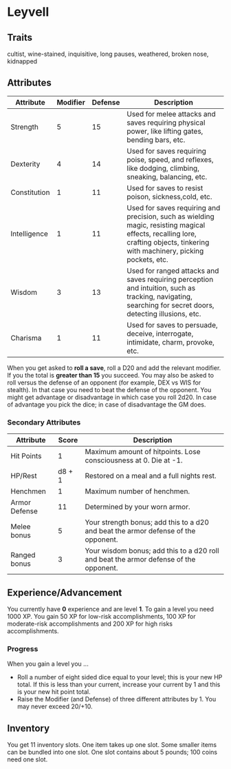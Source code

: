 # Leyvell

## Traits

cultist, wine-stained, inquisitive, long pauses, weathered, broken nose, kidnapped

## Attributes

| Attribute    | Modifier | Defense | Description                                                                                                                                                                  |
| ------------ | -------- | ------- | ---------------------------------------------------------------------------------------------------------------------------------------------------------------------------- |
| Strength     | 5        | 15      | Used for melee attacks and saves requiring physical power, like lifting gates, bending bars, etc.                                                                            |
| Dexterity    | 4        | 14      | Used for saves requiring poise, speed, and reflexes, like dodging, climbing, sneaking, balancing, etc.                                                                       |
| Constitution | 1        | 11      | Used for saves to resist poison, sickness,cold, etc.                                                                                                                         |
| Intelligence | 1        | 11      | Used for saves requiring and precision, such as wielding magic, resisting magical effects, recalling lore, crafting objects, tinkering with machinery, picking pockets, etc. |
| Wisdom       | 3        | 13      | Used for ranged attacks and saves requiring perception and intuition, such as tracking, navigating, searching for secret doors, detecting illusions, etc.                    |
| Charisma     | 1        | 11      | Used for saves to persuade, deceive, interrogate, intimidate, charm, provoke, etc.                                                                                           |

When you get asked to **roll a save**, roll a D20 and add the relevant modifier. If you the total is **greater than 15** you succeed. You may also be asked to roll versus the defense of an opponent (for example, DEX vs WIS for stealth). In that case you need to beat the defense of the opponent. You might get advantage or disadvantage in which case you roll 2d20. In case of advantage you pick the dice; in case of disadvantage the GM does.

### Secondary Attributes

| Attribute     | Score  | Description                                                                           |
| ------------- | ------ | ------------------------------------------------------------------------------------- |
| Hit Points    | 1      | Maximum amount of hitpoints. Lose consciousness at 0. Die at -1.                      |
| HP/Rest       | d8 + 1 | Restored on a meal and a full nights rest.                                            |
| Henchmen      | 1      | Maximum number of henchmen.                                                           |
| Armor Defense | 11     | Determined by your worn armor.                                                        |
| Melee bonus   | 5      | Your strength bonus; add this to a d20 and beat the armor defense of the opponent.    |
| Ranged bonus  | 3      | Your wisdom bonus; add this to a d20 roll and beat the armor defense of the opponent. |

## Experience/Advancement

You currently have **0** experience and are level **1**. To gain a level you need 1000 XP. You gain 50 XP for low-risk accomplishments, 100 XP for moderate-risk accomplishments and 200 XP for high risks accomplishments. 

### Progress

When you gain a level you ...

* Roll a number of eight sided dice equal to your level; this is your new HP total. If this is less than your current, increase your current by 1 and this is your new hit point total.
* Raise the Modifier (and Defense) of three different attributes by 1. You may never exceed 20/+10.

## Inventory

You get 11 inventory slots. One item takes up one slot. Some smaller items can be bundled into one slot. One slot contains about 5 pounds; 100 coins need one slot.